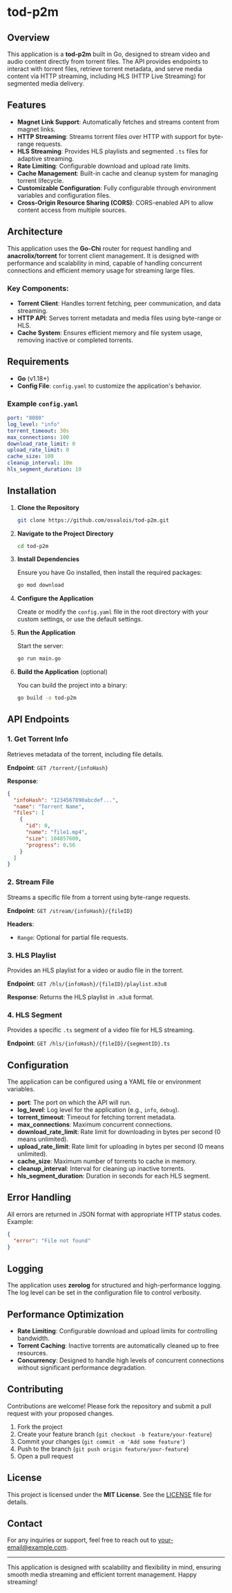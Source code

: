 # tod-p2m

## Overview

This application is a **tod-p2m** built in Go, designed to stream video and audio content directly from torrent files. The API provides endpoints to interact with torrent files, retrieve torrent metadata, and serve media content via HTTP streaming, including HLS (HTTP Live Streaming) for segmented media delivery.

## Features

- **Magnet Link Support**: Automatically fetches and streams content from magnet links.
- **HTTP Streaming**: Streams torrent files over HTTP with support for byte-range requests.
- **HLS Streaming**: Provides HLS playlists and segmented `.ts` files for adaptive streaming.
- **Rate Limiting**: Configurable download and upload rate limits.
- **Cache Management**: Built-in cache and cleanup system for managing torrent lifecycle.
- **Customizable Configuration**: Fully configurable through environment variables and configuration files.
- **Cross-Origin Resource Sharing (CORS)**: CORS-enabled API to allow content access from multiple sources.

## Architecture

This application uses the **Go-Chi** router for request handling and **anacrolix/torrent** for torrent client management. It is designed with performance and scalability in mind, capable of handling concurrent connections and efficient memory usage for streaming large files.

### Key Components:

- **Torrent Client**: Handles torrent fetching, peer communication, and data streaming.
- **HTTP API**: Serves torrent metadata and media files using byte-range or HLS.
- **Cache System**: Ensures efficient memory and file system usage, removing inactive or completed torrents.

## Requirements

- **Go** (v1.18+)
- **Config File**: `config.yaml` to customize the application's behavior.

### Example `config.yaml`

```yaml
port: "8080"
log_level: "info"
torrent_timeout: 30s
max_connections: 100
download_rate_limit: 0
upload_rate_limit: 0
cache_size: 100
cleanup_interval: 10m
hls_segment_duration: 10
```

## Installation

1. **Clone the Repository**

   ```bash
   git clone https://github.com/osvalois/tod-p2m.git
   ```

2. **Navigate to the Project Directory**

   ```bash
   cd tod-p2m
   ```

3. **Install Dependencies**

   Ensure you have Go installed, then install the required packages:

   ```bash
   go mod download
   ```

4. **Configure the Application**

   Create or modify the `config.yaml` file in the root directory with your custom settings, or use the default settings.

5. **Run the Application**

   Start the server:

   ```bash
   go run main.go
   ```

6. **Build the Application** (optional)

   You can build the project into a binary:

   ```bash
   go build -o tod-p2m
   ```

## API Endpoints

### 1. **Get Torrent Info**
   Retrieves metadata of the torrent, including file details.

   **Endpoint**: `GET /torrent/{infoHash}`

   **Response**:
   ```json
   {
     "infoHash": "1234567890abcdef...",
     "name": "Torrent Name",
     "files": [
       {
         "id": 0,
         "name": "file1.mp4",
         "size": 104857600,
         "progress": 0.56
       }
     ]
   }
   ```

### 2. **Stream File**
   Streams a specific file from a torrent using byte-range requests.

   **Endpoint**: `GET /stream/{infoHash}/{fileID}`

   **Headers**:
   - `Range`: Optional for partial file requests.

### 3. **HLS Playlist**
   Provides an HLS playlist for a video or audio file in the torrent.

   **Endpoint**: `GET /hls/{infoHash}/{fileID}/playlist.m3u8`

   **Response**: Returns the HLS playlist in `.m3u8` format.

### 4. **HLS Segment**
   Provides a specific `.ts` segment of a video file for HLS streaming.

   **Endpoint**: `GET /hls/{infoHash}/{fileID}/{segmentID}.ts`

## Configuration

The application can be configured using a YAML file or environment variables.

- **port**: The port on which the API will run.
- **log_level**: Log level for the application (e.g., `info`, `debug`).
- **torrent_timeout**: Timeout for fetching torrent metadata.
- **max_connections**: Maximum concurrent connections.
- **download_rate_limit**: Rate limit for downloading in bytes per second (0 means unlimited).
- **upload_rate_limit**: Rate limit for uploading in bytes per second (0 means unlimited).
- **cache_size**: Maximum number of torrents to cache in memory.
- **cleanup_interval**: Interval for cleaning up inactive torrents.
- **hls_segment_duration**: Duration in seconds for each HLS segment.

## Error Handling

All errors are returned in JSON format with appropriate HTTP status codes. Example:

```json
{
  "error": "File not found"
}
```

## Logging

The application uses **zerolog** for structured and high-performance logging. The log level can be set in the configuration file to control verbosity.

## Performance Optimization

- **Rate Limiting**: Configurable download and upload limits for controlling bandwidth.
- **Torrent Caching**: Inactive torrents are automatically cleaned up to free resources.
- **Concurrency**: Designed to handle high levels of concurrent connections without significant performance degradation.

## Contributing

Contributions are welcome! Please fork the repository and submit a pull request with your proposed changes.

1. Fork the project
2. Create your feature branch (`git checkout -b feature/your-feature`)
3. Commit your changes (`git commit -m 'Add some feature'`)
4. Push to the branch (`git push origin feature/your-feature`)
5. Open a pull request

## License

This project is licensed under the **MIT License**. See the [LICENSE](LICENSE) file for details.

## Contact

For any inquiries or support, feel free to reach out to [your-email@example.com](mailto:osvaloismtz@gmail.com").

---

This application is designed with scalability and flexibility in mind, ensuring smooth media streaming and efficient torrent management. Happy streaming!